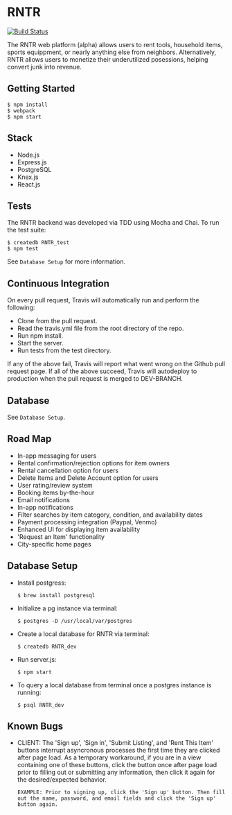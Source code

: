 # RNTR
[![Build Status](https://travis-ci.org/nodedoubt/cinemaplate.svg?branch=master)](https://travis-ci.org/RNTR/RenterApp)

The RNTR web platform (alpha) allows users to rent tools, household items, sports equippment, or nearly anything else from neighbors. Alternatively, RNTR allows users to monetize their underutilized posessions, helping convert junk into revenue.

## Getting Started

```
$ npm install
$ webpack
$ npm start
```

## Stack
- Node.js
- Express.js
- PostgreSQL
- Knex.js
- React.js

## Tests
The RNTR backend was developed via TDD using Mocha and Chai. To run the test suite:

```
$ createdb RNTR_test
$ npm test
```

See `Database Setup` for more information.

## Continuous Integration
On every pull request, Travis will automatically run and perform the following:
- Clone from the pull request.
- Read the travis.yml file from the root directory of the repo.
- Run npm install.
- Start the server.
- Run tests from the test directory.

If any of the above fail, Travis will report what went wrong on the Github pull request page. If all of the above succeed, Travis will autodeploy to production when the pull request is merged to DEV-BRANCH.

## Database
See `Database Setup`.

## Road Map
- In-app messaging for users
- Rental confirmation/rejection options for item owners
- Rental cancellation option for users
- Delete Items and Delete Account option for users
- User rating/review system
- Booking items by-the-hour
- Email notifications
- In-app notifications
- Filter searches by item category, condition, and availability dates
- Payment processing integration (Paypal, Venmo)
- Enhanced UI for displaying item availability
- 'Request an Item' functionality
- City-specific home pages

## Database Setup
- Install postgress:

    `$ brew install postgresql`

- Initialize a pg instance via terminal:

    `$ postgres -D /usr/local/var/postgres`

- Create a local database for RNTR via terminal:

    `$ createdb RNTR_dev`

- Run server.js:

    `$ npm start`

- To query a local database from terminal once a postgres instance is running:

    `$ psql RNTR_dev`

## Known Bugs
- CLIENT: The 'Sign up', 'Sign in', 'Submit Listing', and 'Rent This Item' buttons interrupt asyncronous processes the first time they are clicked after page load. As a temporary workaround, if you are in a view containing one of these buttons, click the button once after page load prior to filling out or submitting any information, then click it again for the desired/expected behavior.

    `EXAMPLE: Prior to signing up, click the 'Sign up' button. Then fill out the name, password, and email fields and click the 'Sign up' button again.`
